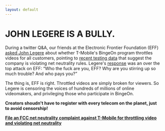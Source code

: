 ```yaml
---
layout: default
---
```


# JOHN LEGERE IS A BULLY.

During a twitter Q&A, our friends at the Electronic Frontier Foundation (EFF) [asked John Legere](https://twitter.com/EFF/status/685199019161726976) about whether T-Mobile's BingeOn program throttles videos for all customers, pointing to [recent testing data](https://www.eff.org/deeplinks/2016/01/eff-confirms-t-mobiles-bingeon-optimization-just-throttling-applies) that suggest the company is violating net neutrality rules. Legere's [response](https://twitter.com/JohnLegere/status/685201130427531264) was an over the top attack on EFF: “Who the fuck are you, EFF? Why are you stirring up so much trouble? And who pays you?”

The thing is, EFF is right. Throttled videos are simply broken for viewers. So Legere is censoring the voices of hundreds of millions of online videomakers, and privileging those who participate in BingeOn. 

**Creators shoudn't have to register with every telecom on the planet, just to avoid censorship!** 

**[File an FCC net neutrality complaint against T-Mobile for throttling video and violating net neutrality](https://consumercomplaints.fcc.gov/hc/en-us/requests/new?ticket_form_id=38824)**
